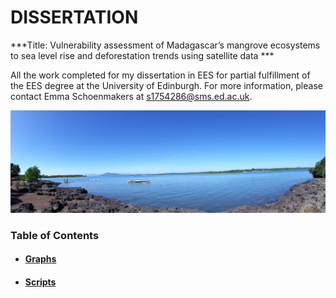 # DISSERTATION 

***Title: Vulnerability assessment of Madagascar’s mangrove ecosystems to sea level rise and deforestation trends using satellite data ***

All the work completed for my dissertation in EES for partial fulfillment of the EES degree at the University of Edinburgh. For more information, please contact Emma Schoenmakers at s1754286@sms.ed.ac.uk.

<p align="left">
<img src="https://github.com/emmascho/Dissertation/blob/main/Pictures/20190613_102345.jpg" 
> 

### Table of Contents

- #### [Graphs](https://github.com/emmascho/Dissertation/tree/main/Graphs)
- #### [Scripts](https://github.com/emmascho/Dissertation/tree/main/GEE%20Scripts)
